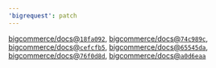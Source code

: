 ```yaml
---
'bigrequest': patch
---
```


[bigcommerce/docs@`18fa092`](https://github.com/bigcommerce/docs/commit/18fa09202b99a79439555596e2dbe342c54eb88f), [bigcommerce/docs@`74c989c`](https://github.com/bigcommerce/docs/commit/74c989cd65d4b3bd29a368cedded70f763b5a128), [bigcommerce/docs@`cefcfb5`](https://github.com/bigcommerce/docs/commit/cefcfb5164f80dd06d43a04b850c414655d216c1), [bigcommerce/docs@`65545da`](https://github.com/bigcommerce/docs/commit/65545da0ebc001575615fa8c323b1d7ad362f8d9), [bigcommerce/docs@`76f0d8d`](https://github.com/bigcommerce/docs/commit/76f0d8de2647f7f8a67b969f68d94d7304e997c2), [bigcommerce/docs@`a0d6eaa`](https://github.com/bigcommerce/docs/commit/a0d6eaa87abe3d78690923d2f795fc01140560df)
